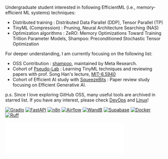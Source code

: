 Undergraduate student interested in following EfficientML (i.e., memory-efficient ML systems) techniques:
- Distributed training : Distributed Data Parallel (DDP), Tensor Parallel (TP)
- TinyML (Compression) : Pruning, Neural Architecture Searching (NAS)
- Optimization algorithms : ZeRO: Memory Optimizations Toward Training Trillion Parameter Models, Shampoo: Preconditioned Stochastic Tensor Optimization

For deeper understanding, I am currently focusing on the following list:
- OSS Contribution : [shampoo](https://github.com/facebookresearch/optimizers/commits/main/?author=namgyu-youn), maintained by Meta Research.
- Cohort of [Pseudo-Lab](https://github.com/Pseudo-Lab/EfficientML) : Learning TinyML techniques and reviewing papers with prof. Song Han's lecture, [MIT-6.5940](https://hanlab.mit.edu/courses/2024-fall-65940)
- Cohort of Efficient AI study with [SqueezeBits](https://github.com/SqueezeBits) : Paper review study focusing on Efficient Generative AI.


p.s. Since I love exploring GitHub OSS, many useful tools are archived in starred list. If you have any interest, please check [DevOps](https://github.com/stars/namgyu-youn/lists/devops) and [Linux](https://github.com/stars/namgyu-youn/lists/linux)!

[![Gradio](https://img.shields.io/badge/Gradio-F67D09?style=flat-square&logo=gradio&logoColor=white)](https://github.com/gradio-app/gradio)
[![FastAPI](https://img.shields.io/badge/FastAPI-009688?style=flat-square&logo=FastAPI&logoColor=white)](https://github.com/tiangolo/fastapi)
[![n8n](https://img.shields.io/badge/n8n-41B883?style=flat-square&logo=n8n&logoColor=white)](https://github.com/n8n-io/n8n)
[![Airflow](https://img.shields.io/badge/Airflow-017CEE?style=flat-square&logo=Apache%20Airflow&logoColor=white)](https://github.com/apache/airflow)
[![WandB](https://img.shields.io/badge/WandB-FFBE00?style=flat-square&logo=weightsandbiases&logoColor=white)](https://github.com/wandb/wandb)
[![Supabase](https://img.shields.io/badge/Supabase-3ECF8E?style=flat-square&logo=supabase&logoColor=white)](https://github.com/supabase/supabase)
[![Docker](https://img.shields.io/badge/Docker-2496ED?style=flat-square&logo=Docker&logoColor=white)](https://github.com/docker)
[![Ruff](https://img.shields.io/badge/Ruff-D7FF64?style=flat-square&logo=ruff&logoColor=black)](https://github.com/astral-sh/ruff)

<div align="left">
  <img src="custom_metrics.svg" alt="GitHub Metrics" width="75%">
</div>